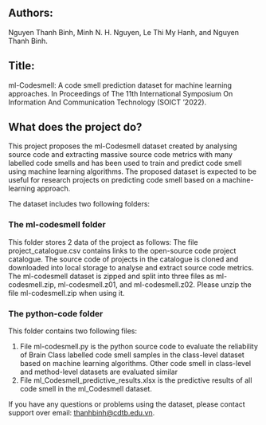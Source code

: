 ## Authors: 
Nguyen Thanh Binh, Minh N. H. Nguyen, Le Thi My Hanh, and Nguyen Thanh Binh.
## Title: 
ml-Codesmell: A code smell prediction dataset for machine learning approaches. In Proceedings of The 11th International Symposium On Information And Communication Technology (SOICT ’2022).
## What does the project do?
This project proposes the ml-Codesmell dataset created by analysing source code and extracting massive source code metrics with many labelled code smells and has been used to train and predict code smell using machine learning algorithms. The proposed dataset is expected to be useful for research projects on predicting code smell based on a machine-learning approach.

The dataset includes two following folders:
### The ml-codesmell folder
This folder stores 2 data of the project as follows: 
The file project_catalogue.csv contains links to the open-source code project catalogue. The source code of projects in the catalogue is cloned and downloaded into local storage to analyse and extract source code metrics.
The ml-codesmell dataset is zipped and split into three files as ml-codesmell.zip, ml-codesmell.z01, and ml-codesmell.z02. Please unzip the file ml-codesmell.zip when using it.
### The python-code folder
This folder contains two following files:
1. File ml-codesmell.py is the python source code to evaluate the reliability of Brain Class labelled code smell samples in the class-level dataset based on machine learning algorithms. Other code smell in class-level and method-level datasets are evaluated similar
2. File ml_Codesmell_predictive_results.xlsx is the predictive results of all code smell in the ml_Codesmell dataset.

If you have any questions or problems using the dataset, please contact support over email: thanhbinh@cdtb.edu.vn.
